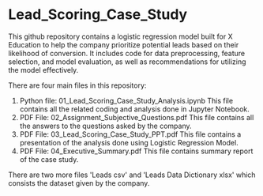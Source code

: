 # Lead_Scoring_Case_Study
This github repository contains a logistic regression model built for X Education to help the company prioritize potential leads based on their likelihood of conversion.
It includes code for data preprocessing, feature selection, and model evaluation, as well as recommendations for utilizing the model effectively.

There are four main files in this repository:
1. Python file: 01_Lead_Scoring_Case_Study_Analysis.ipynb 
   This file contains all the related coding and analysis done in Jupyter Notebook.
2. PDF File: 02_Assignment_Subjective_Questions.pdf 
   This file contains all the answers to the questions asked by the company.
3. PDF File: 03_Lead_Scoring_Case_Study_PPT.pdf
   This file contains a presentation of the analysis done using Logistic Regression Model.
4. PDF File: 04_Executive_Summary.pdf
   This file contains summary report of the case study.

There are two more files 'Leads csv' and 'Leads Data Dictionary xlsx' which consists the dataset given by the company.
